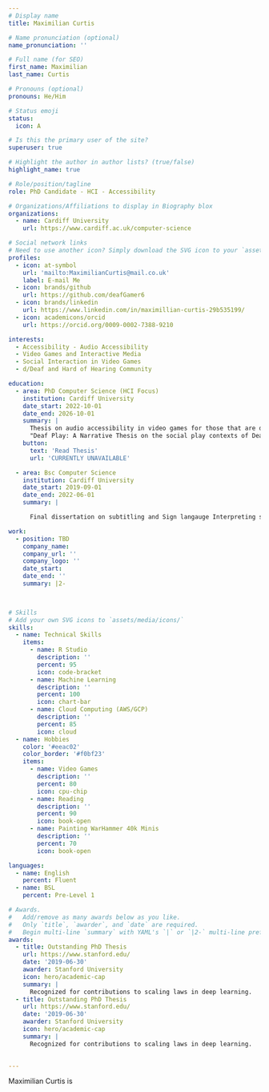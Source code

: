 ```yaml
---
# Display name
title: Maximilian Curtis

# Name pronunciation (optional)
name_pronunciation: ''

# Full name (for SEO)
first_name: Maximilian
last_name: Curtis

# Pronouns (optional)
pronouns: He/Him

# Status emoji
status:
  icon: A

# Is this the primary user of the site?
superuser: true

# Highlight the author in author lists? (true/false)
highlight_name: true

# Role/position/tagline
role: PhD Candidate - HCI - Accessibility

# Organizations/Affiliations to display in Biography blox
organizations:
  - name: Cardiff University
    url: https://www.cardiff.ac.uk/computer-science

# Social network links
# Need to use another icon? Simply download the SVG icon to your `assets/media/icons/` folder.
profiles:
  - icon: at-symbol
    url: 'mailto:MaximilianCurtis@mail.co.uk'
    label: E-mail Me
  - icon: brands/github
    url: https://github.com/deafGamer6
  - icon: brands/linkedin
    url: https://www.linkedin.com/in/maximillian-curtis-29b535199/
  - icon: academicons/orcid
    url: https://orcid.org/0009-0002-7388-9210

interests:
  - Accessibility - Audio Accessibility
  - Video Games and Interactive Media
  - Social Interaction in Video Games
  - d/Deaf and Hard of Hearing Community

education:
  - area: PhD Computer Science (HCI Focus)
    institution: Cardiff University
    date_start: 2022-10-01
    date_end: 2026-10-01
    summary: |
      Thesis on audio accessibility in video games for those that are d/Deaf and Hard of hearing.
      "Deaf Play: A Narrative Thesis on the social play contexts of Deaf players"
    button:
      text: 'Read Thesis'
      url: 'CURRENTLY UNAVAILABLE'

  - area: Bsc Computer Science
    institution: Cardiff University
    date_start: 2019-09-01
    date_end: 2022-06-01
    summary: |

      Final dissertation on subtitling and Sign langauge Interpreting systems for TV and Movies

work:
  - position: TBD
    company_name: 
    company_url: ''
    company_logo: ''
    date_start: 
    date_end: ''
    summary: |2-
      


# Skills
# Add your own SVG icons to `assets/media/icons/`
skills:
  - name: Technical Skills
    items:
      - name: R Studio
        description: ''
        percent: 95
        icon: code-bracket
      - name: Machine Learning
        description: ''
        percent: 100
        icon: chart-bar
      - name: Cloud Computing (AWS/GCP)
        description: ''
        percent: 85
        icon: cloud
  - name: Hobbies
    color: '#eeac02'
    color_border: '#f0bf23'
    items:
      - name: Video Games
        description: ''
        percent: 80
        icon: cpu-chip
      - name: Reading
        description: ''
        percent: 90
        icon: book-open
      - name: Painting WarHammer 40k Minis
        description: ''
        percent: 70
        icon: book-open

languages:
  - name: English
    percent: Fluent
  - name: BSL
    percent: Pre-Level 1

# Awards.
#   Add/remove as many awards below as you like.
#   Only `title`, `awarder`, and `date` are required.
#   Begin multi-line `summary` with YAML's `|` or `|2-` multi-line prefix and indent 2 spaces below.
awards:
  - title: Outstanding PhD Thesis
    url: https://www.stanford.edu/
    date: '2019-06-30'
    awarder: Stanford University
    icon: hero/academic-cap
    summary: |
      Recognized for contributions to scaling laws in deep learning.
  - title: Outstanding PhD Thesis
    url: https://www.stanford.edu/
    date: '2019-06-30'
    awarder: Stanford University
    icon: hero/academic-cap
    summary: |
      Recognized for contributions to scaling laws in deep learning.
      

---
```


Maximilian Curtis is 

